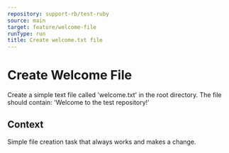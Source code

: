 ```yaml
---
repository: support-rb/test-ruby
source: main
target: feature/welcome-file
runType: run
title: Create welcome.txt file
---
```


# Create Welcome File

Create a simple text file called 'welcome.txt' in the root directory.
The file should contain: 'Welcome to the test repository!'

## Context

Simple file creation task that always works and makes a change.